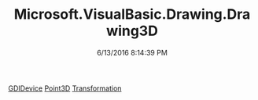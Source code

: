 ﻿---
title: Microsoft.VisualBasic.Drawing.Drawing3D
date: 6/13/2016 8:14:39 PM
---

[GDIDevice](T-Microsoft.VisualBasic.Drawing.Drawing3D.GDIDevice.html)
[Point3D](T-Microsoft.VisualBasic.Drawing.Drawing3D.Point3D.html)
[Transformation](T-Microsoft.VisualBasic.Drawing.Drawing3D.Transformation.html)

